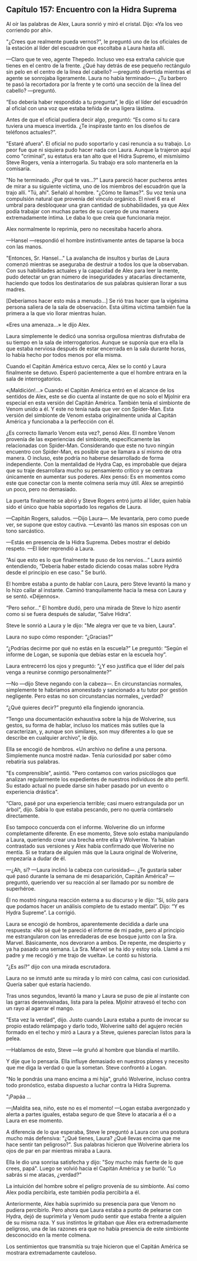 
## Capítulo 157: Encuentro con la Hidra Suprema


Al oír las palabras de Alex, Laura sonrió y miró el cristal. Dijo: «Ya los veo corriendo por ahí».

"¿Crees que realmente pueda vernos?", le preguntó uno de los oficiales de la estación al líder del escuadrón que escoltaba a Laura hasta allí.

—Claro que te veo, agente Thepedo. Incluso veo esa extraña calvicie que tienes en el centro de la frente. ¿Qué hay detrás de ese pequeño rectángulo sin pelo en el centro de la línea del cabello? —preguntó divertida mientras el agente se sonrojaba ligeramente. Laura no había terminado—. ¿Tu barbero te pasó la recortadora por la frente y te cortó una sección de la línea del cabello? —preguntó.

“Eso debería haber respondido a tu pregunta”, le dijo el líder del escuadrón al oficial con una voz que estaba teñida de una ligera lástima.

Antes de que el oficial pudiera decir algo, preguntó: “Es como si tu cara tuviera una muesca invertida. ¿Te inspiraste tanto en los diseños de teléfonos actuales?”.

"Estaré afuera". El oficial no pudo soportarlo y casi renuncia a su trabajo. Lo peor fue que ni siquiera pudo hacer nada con Laura. Aunque la trajeron aquí como "criminal", su estatus era tan alto que el Hidra Supremo, el mismísimo Steve Rogers, venía a interrogarla. Su trabajo era solo mantenerla en la comisaría.

"No he terminado. ¿Por qué te vas...?" Laura pareció hacer pucheros antes de mirar a su siguiente víctima, uno de los miembros del escuadrón que la trajo allí. "Tú, ahí". Señaló al hombre. "¿Cómo te llamas?". Su voz tenía una compulsión natural que provenía del vínculo orgánico. El nivel 6 era el umbral para desbloquear una gran cantidad de subhabilidades, ya que Alex podía trabajar con muchas partes de su cuerpo de una manera extremadamente íntima. Le daba lo que creía que funcionaría mejor.

Alex normalmente lo reprimía, pero no necesitaba hacerlo ahora.

—Hansel —respondió el hombre instintivamente antes de taparse la boca con las manos.

"Entonces, Sr. Hansel..." La avalancha de insultos y burlas de Laura comenzó mientras se aseguraba de destruir a todos los que la observaban. Con sus habilidades actuales y la capacidad de Alex para leer la mente, pudo detectar un gran número de inseguridades y atacarlas directamente, haciendo que todos los destinatarios de sus palabras quisieran llorar a sus madres.

[Deberíamos hacer esto más a menudo…] Se rió tras hacer que la vigésima persona saliera de la sala de observación. Esta última víctima también fue la primera a la que vio llorar mientras huían.

«Eres una amenaza…» le dijo Alex.

Laura simplemente le dedicó una sonrisa orgullosa mientras disfrutaba de su tiempo en la sala de interrogatorios. Aunque se suponía que era ella la que estaba nerviosa después de estar encerrada en la sala durante horas, lo había hecho por todos menos por ella misma.

Cuando el Capitán América estuvo cerca, Alex se lo contó y Laura finalmente se detuvo. Esperó pacientemente a que el hombre entrara en la sala de interrogatorios.

«¡Maldición!...» Cuando el Capitán América entró en el alcance de los sentidos de Alex, este se dio cuenta al instante de que no solo el Mjolnir era especial en esta versión del Capitán América. También tenía el simbionte de Venom unido a él. Y este no tenía nada que ver con Spider-Man. Esta versión del simbionte de Venom estaba originalmente unida al Capitán América y funcionaba a la perfección con él.

¿Es correcto llamarlo Venom esta vez?, pensó Alex. El nombre Venom provenía de las experiencias del simbionte, específicamente las relacionadas con Spider-Man. Considerando que este no tuvo ningún encuentro con Spider-Man, es posible que se llamara a sí mismo de otra manera. O incluso, este podría no haberse desarrollado de forma independiente. Con la mentalidad de Hydra Cap, es improbable que dejara que su traje desarrollara mucho su pensamiento crítico y se centrara únicamente en aumentar sus poderes. Alex pensó: Es en momentos como este que conectar con la mente colmena sería muy útil. Alex se arrepintió un poco, pero no demasiado.

La puerta finalmente se abrió y Steve Rogers entró junto al líder, quien había sido el único que había soportado los regaños de Laura.

—Capitán Rogers, saludos. —Dijo Laura—. Me levantaría, pero como puede ver, se supone que estoy cautiva. —Levantó las manos sin esposas con un tono sarcástico.

—Estás en presencia de la Hidra Suprema. Debes mostrar el debido respeto. —El líder reprendió a Laura.

“Así que esto es lo que finalmente te puso de los nervios…” Laura asintió entendiendo, “Debería haber estado diciendo cosas malas sobre Hydra desde el principio en ese caso.” Se burló.

El hombre estaba a punto de hablar con Laura, pero Steve levantó la mano y lo hizo callar al instante. Caminó tranquilamente hacia la mesa con Laura y se sentó. «Déjennos».

“Pero señor…” El hombre dudó, pero una mirada de Steve lo hizo asentir como si se fuera después de saludar, “Salve Hidra”.

Steve le sonrió a Laura y le dijo: "Me alegra ver que te va bien, Laura".

Laura no supo cómo responder: “¿Gracias?”

“¿Podrías decirme por qué no estás en la escuela?” Le preguntó: “Según el informe de Logan, se suponía que debías estar en la escuela hoy”.

Laura entrecerró los ojos y preguntó: “¿Y eso justifica que el líder del país venga a reunirse conmigo personalmente?”

—No —dijo Steve negando con la cabeza—. En circunstancias normales, simplemente te habríamos amonestado y sancionado a tu tutor por gestión negligente. Pero estas no son circunstancias normales, ¿verdad?

“¿Qué quieres decir?” preguntó ella fingiendo ignorancia.

“Tengo una documentación exhaustiva sobre la hija de Wolverine, sus gestos, su forma de hablar, incluso los matices más sutiles que la caracterizan, y, aunque son similares, son muy diferentes a lo que se describe en cualquier archivo”, le dijo.

Ella se encogió de hombros. «Un archivo no define a una persona. Simplemente nunca mostré nada». Tenía curiosidad por saber cómo rebatiría sus palabras.

"Es comprensible", asintió. "Pero contamos con varios psicólogos que analizan regularmente los expedientes de nuestros individuos de alto perfil. Su estado actual no puede darse sin haber pasado por un evento o experiencia drástica".

“Claro, pasé por una experiencia terrible; casi muero estrangulada por un árbol”, dijo. Sabía lo que estaba pescando, pero no quería contárselo directamente.

Eso tampoco concuerda con el informe. Wolverine dio un informe completamente diferente. En ese momento, Steve solo estaba manipulando a Laura, queriendo crear una brecha entre ella y Wolverine. Ya habían contrastado sus versiones y Alex había confirmado que Wolverine no mentía. Si se tratara de alguien más que la Laura original de Wolverine, empezaría a dudar de él.

—¿Ah, sí? —Laura inclinó la cabeza con curiosidad—. ¿Te gustaría saber qué pasó durante la semana de mi desaparición, Capitán América? —preguntó, queriendo ver su reacción al ser llamado por su nombre de superhéroe.

Él no mostró ninguna reacción externa a su discurso y le dijo: “Sí, sólo para que podamos hacer un análisis completo de tu estado mental”. Dijo: “Y es Hydra Supreme”. La corrigió.

Laura se encogió de hombros, aparentemente decidida a darle una respuesta: «No sé qué te pareció el informe de mi padre, pero al principio me estrangularon con las enredaderas de ese bosque junto con la Sra. Marvel. Básicamente, nos devoraron a ambos. De repente, me despierto y ya ha pasado una semana. La Sra. Marvel se ha ido y estoy sola. Llamé a mi padre y me recogió y me trajo de vuelta». Le contó su historia.

“¿Es así?” dijo con una mirada escrutadora.

Laura no se inmutó ante su mirada y lo miró con calma, casi con curiosidad. Quería saber qué estaría haciendo.

Tras unos segundos, levantó la mano y Laura se puso de pie al instante con las garras desenvainadas, lista para la pelea. Mjolnir atravesó el techo con un rayo al agarrar el mango.

"Esta vez la verdad", dijo. Justo cuando Laura estaba a punto de invocar su propio estado relámpago y darlo todo, Wolverine saltó del agujero recién formado en el techo y miró a Laura y a Steve, quienes parecían listos para la pelea.

—Hablamos de esto, Steve —le gruñó al hombre que blandía el martillo.

Y dije que lo pensaría. Ella influye demasiado en nuestros planes y necesito que me diga la verdad o que la sometan. Steve confrontó a Logan.

"No le pondrás una mano encima a mi hija", gruñó Wolverine, incluso contra todo pronóstico, estaba dispuesto a luchar contra la Hidra Suprema.

"¡Papáa ...

—¡Maldita sea, niño, este no es el momento! —Logan estaba avergonzado y alerta a partes iguales, estaba seguro de que Steve lo atacaría a él o a Laura en ese momento.

A diferencia de lo que esperaba, Steve le preguntó a Laura con una postura mucho más defensiva: "¿Qué tienes, Laura? ¿Qué llevas encima que me hace sentir tan peligroso?". Sus palabras hicieron que Wolverine abriera los ojos de par en par mientras miraba a Laura.

Ella le dio una sonrisa satisfecha y dijo: "Soy mucho más fuerte de lo que crees, papá". Luego se volvió hacia el Capitán América y se burló: "Lo sabrás si me atacas, ¿verdad?"

La intuición del hombre sobre el peligro provenía de su simbionte. Así como Alex podía percibirla, este también podía percibirla a él.

Anteriormente, Alex había suprimido su presencia para que Venom no pudiera percibirlo. Pero ahora que Laura estaba a punto de pelearse con Hydra, dejó de suprimirla y Venom pudo sentir que estaba frente a alguien de su misma raza. Y sus instintos le gritaban que Alex era extremadamente peligroso, una de las razones era que no había presencia de este simbionte desconocido en la mente colmena.

Los sentimientos que transmitía su traje hicieron que el Capitán América se mostrara extremadamente cauteloso.
